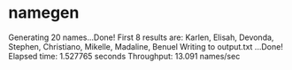 # namegen
Generating 20 names...Done!
First 8 results are: Karlen, Elisah, Devonda, Stephen, Christiano, Mikelle, Madaline, Benuel
Writing to output.txt ...Done!
Elapsed time: 1.527765 seconds
Throughput: 13.091 names/sec
